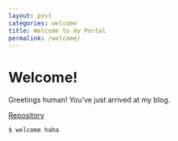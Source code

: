 ```yaml
---
layout: post
categories: welcome
title: Welcome to my Portal
permalink: /welcome/
---
```

# Welcome!

Greetings human! You've just arrived at my blog. 

<p> <a href="https://github.com/jesmatienzo-tip/sysad2-12021/"> Repository </a> </p>

```
$ welcome haha
```



